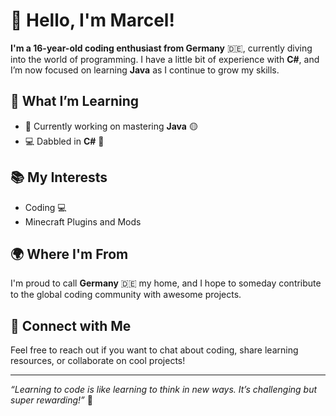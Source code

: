 # 👋 Hello, I'm Marcel!

**I'm a 16-year-old coding enthusiast from Germany** 🇩🇪, currently diving into the world of programming. I have a little bit of experience with **C#**, and I’m now focused on learning **Java** as I continue to grow my skills.

## 🚀 What I’m Learning
- 🌱 Currently working on mastering **Java** 🟡
- 💻 Dabbled in **C#** 🔵

## 📚 My Interests
- Coding 💻
- Minecraft Plugins and Mods

## 🌍 Where I'm From
I'm proud to call **Germany** 🇩🇪 my home, and I hope to someday contribute to the global coding community with awesome projects.

## 🤝 Connect with Me
Feel free to reach out if you want to chat about coding, share learning resources, or collaborate on cool projects!

---

_“Learning to code is like learning to think in new ways. It’s challenging but super rewarding!”_ 🚀
